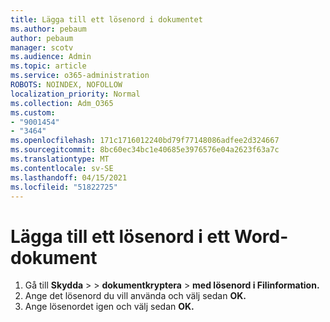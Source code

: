 ```yaml
---
title: Lägga till ett lösenord i dokumentet
ms.author: pebaum
author: pebaum
manager: scotv
ms.audience: Admin
ms.topic: article
ms.service: o365-administration
ROBOTS: NOINDEX, NOFOLLOW
localization_priority: Normal
ms.collection: Adm_O365
ms.custom:
- "9001454"
- "3464"
ms.openlocfilehash: 171c1716012240bd79f77148086adfee2d324667
ms.sourcegitcommit: 8bc60ec34bc1e40685e3976576e04a2623f63a7c
ms.translationtype: MT
ms.contentlocale: sv-SE
ms.lasthandoff: 04/15/2021
ms.locfileid: "51822725"
---
```

# <a name="add-a-password-to-a-word-document"></a>Lägga till ett lösenord i ett Word-dokument

1. Gå till **Skydda**  >    >  **dokumentkryptera**  >  **med lösenord i Filinformation.**
2. Ange det lösenord du vill använda och välj sedan **OK.**
3. Ange lösenordet igen och välj sedan **OK.**